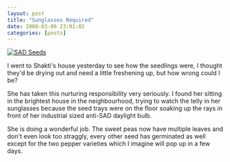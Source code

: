 ```yaml
---
layout: post
title: "Sunglasses Required"
date: 2008-03-06 23:01:02
categories: [posts]
---
```


[![SAD Seeds](http://farm4.static.flickr.com/3015/2314622845_e693a726c4_m.jpg)](http://www.flickr.com/photos/warriorwomen/2314622845/)

I went to Shakti's house yesterday to see how the seedlings were, I thought they'd be drying out and need a little freshening up, but how wrong could I be?

She has taken this nurturing responsibility very seriously. I found her sitting in the brightest house in the neighbourhood, trying to watch the telly in her sunglasses because the seed trays were on the floor soaking up the rays in front of her industrial sized anti-SAD daylight bulb.

She is doing a wonderful job. The sweet peas now have multiple leaves and don't even look too straggly, every other seed has germinated as well except for the two pepper varieties which I imagine will pop up in a few days.

[](http://www.flickr.com/photos/warriorwomen/2314622845/)
